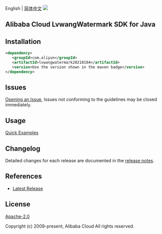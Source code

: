 English | [简体中文](README-CN.md)
![](https://aliyunsdk-pages.alicdn.com/icons/AlibabaCloud.svg)

## Alibaba Cloud LvwangWatermark SDK for Java

## Installation

```xml
<dependency>
   <groupId>com.aliyun</groupId>
   <artifactId>lvwangwatermark20210104</artifactId>
   <version>Use the version shown in the maven badge</version>
</dependency>
```

## Issues
[Opening an Issue](https://github.com/aliyun/alibabacloud-java-sdk/issues/new), Issues not conforming to the guidelines may be closed immediately.

## Usage
[Quick Examples](https://github.com/aliyun/alibabacloud-java-sdk/blob/master/docs/0-Examples-EN.md#quick-examples)

## Changelog
Detailed changes for each release are documented in the [release notes](./ChangeLog.txt).

## References
* [Latest Release](https://github.com/aliyun/alibabacloud-java-sdk/)

## License
[Apache-2.0](http://www.apache.org/licenses/LICENSE-2.0)

Copyright (c) 2009-present, Alibaba Cloud All rights reserved.